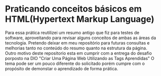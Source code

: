 # Praticando conceitos básicos em HTML(Hypertext Markup Language)
Para essa prática reutilizei um resumo antigo que fiz para testes de software, aproveitando para revisar alguns conceitos de ambas as áreas da tecnologia.
Pretendo deixar em meu repositório para futuras consultas e melhorias tanto no conteúdo do resumo quanto na estrutura da página.
Outro motivo deste repositorio esta em cumprir com a entrega do desafio porposto na DIO "Criar Uma Página Web Utilizando as Tags Aprendidas"
O tema pode ser um pouco diferente do solicitado porém cumpre com o propósito de demonstar o aprendizado de forma prática.

